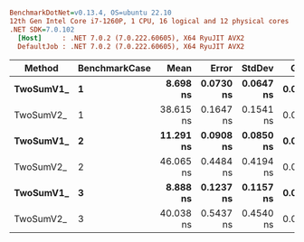 ``` ini

BenchmarkDotNet=v0.13.4, OS=ubuntu 22.10
12th Gen Intel Core i7-1260P, 1 CPU, 16 logical and 12 physical cores
.NET SDK=7.0.102
  [Host]     : .NET 7.0.2 (7.0.222.60605), X64 RyuJIT AVX2
  DefaultJob : .NET 7.0.2 (7.0.222.60605), X64 RyuJIT AVX2


```
|    Method | BenchmarkCase |      Mean |     Error |    StdDev |   Gen0 | Allocated |
|---------- |-------------- |----------:|----------:|----------:|-------:|----------:|
| **TwoSumV1_** |             **1** |  **8.698 ns** | **0.0730 ns** | **0.0647 ns** | **0.0034** |      **32 B** |
| TwoSumV2_ |             1 | 38.615 ns | 0.1647 ns | 0.1541 ns | 0.0255 |     240 B |
| **TwoSumV1_** |             **2** | **11.291 ns** | **0.0908 ns** | **0.0850 ns** | **0.0034** |      **32 B** |
| TwoSumV2_ |             2 | 46.065 ns | 0.4484 ns | 0.4194 ns | 0.0255 |     240 B |
| **TwoSumV1_** |             **3** |  **8.888 ns** | **0.1237 ns** | **0.1157 ns** | **0.0034** |      **32 B** |
| TwoSumV2_ |             3 | 40.038 ns | 0.5437 ns | 0.4540 ns | 0.0255 |     240 B |
